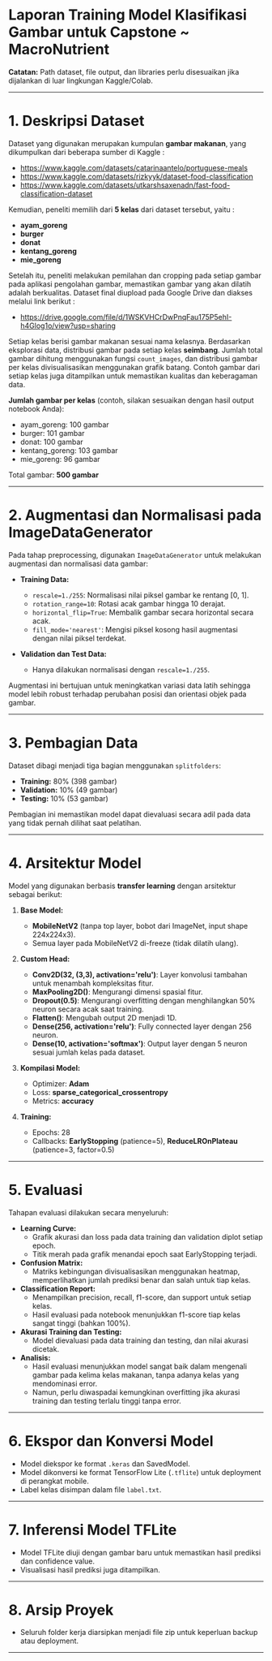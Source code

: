 # **Laporan Training Model Klasifikasi Gambar untuk Capstone ~ MacroNutrient**


**Catatan:** Path dataset, file output, dan libraries perlu disesuaikan jika dijalankan di luar lingkungan Kaggle/Colab.

---

# 1. **Deskripsi Dataset**
Dataset yang digunakan merupakan kumpulan **gambar makanan**, yang dikumpulkan dari beberapa sumber di Kaggle :
- https://www.kaggle.com/datasets/catarinaantelo/portuguese-meals
- https://www.kaggle.com/datasets/rizkyyk/dataset-food-classification
- https://www.kaggle.com/datasets/utkarshsaxenadn/fast-food-classification-dataset

Kemudian, peneliti memilih dari **5 kelas** dari dataset tersebut, yaitu :
- **ayam_goreng**
- **burger**
- **donat**
- **kentang_goreng**
- **mie_goreng**

Setelah itu, peneliti melakukan pemilahan dan cropping pada setiap gambar pada aplikasi pengolahan gambar, memastikan gambar yang akan dilatih adalah berkualitas. Dataset final diupload pada Google Drive dan diakses melalui link berikut :
- https://drive.google.com/file/d/1WSKVHCrDwPnqFau175P5ehI-h4Glog1o/view?usp=sharing

Setiap kelas berisi gambar makanan sesuai nama kelasnya. Berdasarkan eksplorasi data, distribusi gambar pada setiap kelas **seimbang**. Jumlah total gambar dihitung menggunakan fungsi `count_images`, dan distribusi gambar per kelas divisualisasikan menggunakan grafik batang. Contoh gambar dari setiap kelas juga ditampilkan untuk memastikan kualitas dan keberagaman data.

**Jumlah gambar per kelas** (contoh, silakan sesuaikan dengan hasil output notebook Anda):
- ayam_goreng: 100 gambar
- burger: 101 gambar
- donat: 100 gambar
- kentang_goreng: 103 gambar
- mie_goreng: 96 gambar

Total gambar: **500 gambar**

---

# 2. **Augmentasi dan Normalisasi pada ImageDataGenerator**
Pada tahap preprocessing, digunakan `ImageDataGenerator` untuk melakukan augmentasi dan normalisasi data gambar:

- **Training Data:**
  - `rescale=1./255`: Normalisasi nilai piksel gambar ke rentang [0, 1].
  - `rotation_range=10`: Rotasi acak gambar hingga 10 derajat.
  - `horizontal_flip=True`: Membalik gambar secara horizontal secara acak.
  - `fill_mode='nearest'`: Mengisi piksel kosong hasil augmentasi dengan nilai piksel terdekat.

- **Validation dan Test Data:**
  - Hanya dilakukan normalisasi dengan `rescale=1./255`.

Augmentasi ini bertujuan untuk meningkatkan variasi data latih sehingga model lebih robust terhadap perubahan posisi dan orientasi objek pada gambar.

---

# 3. **Pembagian Data**
Dataset dibagi menjadi tiga bagian menggunakan `splitfolders`:
- **Training:** 80% (398 gambar)
- **Validation:** 10% (49 gambar)
- **Testing:** 10% (53 gambar)

Pembagian ini memastikan model dapat dievaluasi secara adil pada data yang tidak pernah dilihat saat pelatihan.

---

# 4. **Arsitektur Model**
Model yang digunakan berbasis **transfer learning** dengan arsitektur sebagai berikut:

1. **Base Model:**  
   - **MobileNetV2** (tanpa top layer, bobot dari ImageNet, input shape 224x224x3).
   - Semua layer pada MobileNetV2 di-freeze (tidak dilatih ulang).

2. **Custom Head:**
   - **Conv2D(32, (3,3), activation='relu')**: Layer konvolusi tambahan untuk menambah kompleksitas fitur.
   - **MaxPooling2D()**: Mengurangi dimensi spasial fitur.
   - **Dropout(0.5)**: Mengurangi overfitting dengan menghilangkan 50% neuron secara acak saat training.
   - **Flatten()**: Mengubah output 2D menjadi 1D.
   - **Dense(256, activation='relu')**: Fully connected layer dengan 256 neuron.
   - **Dense(10, activation='softmax')**: Output layer dengan 5 neuron sesuai jumlah kelas pada dataset.

3. **Kompilasi Model:**
   - Optimizer: **Adam**
   - Loss: **sparse_categorical_crossentropy**
   - Metrics: **accuracy**

4. **Training:**
   - Epochs: 28
   - Callbacks: **EarlyStopping** (patience=5), **ReduceLROnPlateau** (patience=3, factor=0.5)

---

# 5. **Evaluasi**
Tahapan evaluasi dilakukan secara menyeluruh:
- **Learning Curve:**  
  - Grafik akurasi dan loss pada data training dan validation diplot setiap epoch.
  - Titik merah pada grafik menandai epoch saat EarlyStopping terjadi.
- **Confusion Matrix:**  
  - Matriks kebingungan divisualisasikan menggunakan heatmap, memperlihatkan jumlah prediksi benar dan salah untuk tiap kelas.
- **Classification Report:**  
  - Menampilkan precision, recall, f1-score, dan support untuk setiap kelas.
  - Hasil evaluasi pada notebook menunjukkan f1-score tiap kelas sangat tinggi (bahkan 100%).
- **Akurasi Training dan Testing:**  
  - Model dievaluasi pada data training dan testing, dan nilai akurasi dicetak.
- **Analisis:**  
  - Hasil evaluasi menunjukkan model sangat baik dalam mengenali gambar pada kelima kelas makanan, tanpa adanya kelas yang mendominasi error.
  - Namun, perlu diwaspadai kemungkinan overfitting jika akurasi training dan testing terlalu tinggi tanpa error.

---

# 6. **Ekspor dan Konversi Model**
- Model diekspor ke format `.keras` dan SavedModel.
- Model dikonversi ke format TensorFlow Lite (`.tflite`) untuk deployment di perangkat mobile.
- Label kelas disimpan dalam file `label.txt`.

---

# 7. **Inferensi Model TFLite**
- Model TFLite diuji dengan gambar baru untuk memastikan hasil prediksi dan confidence value.
- Visualisasi hasil prediksi juga ditampilkan.

---

# 8. **Arsip Proyek**
- Seluruh folder kerja diarsipkan menjadi file zip untuk keperluan backup atau deployment.

---
